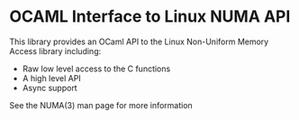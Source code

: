 OCAML Interface to Linux NUMA API
=================================

This library provides an OCaml API to the Linux Non-Uniform Memory Access
library including:

* Raw low level access to the C functions
* A high level API
* Async support

See the NUMA(3) man page for more information
